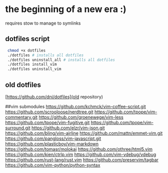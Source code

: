 # the beginning of a new era :)
requires stow to manage to symlinks

## dotfiles script
```sh
 chmod +x dotfiles
 ./dotfiles # installs all dotfiles
 ./dotfiles uninstall_all # installs all dotfiles
 ./dotfiles install_vim
 ./dotfiles uninstall_vim
```

## old dotfiles
[https://github.com/dni/dotfiles](old repository)

##vim submodules
https://github.com/kchmck/vim-coffee-script.git
https://github.com/scrooloose/nerdtree.git
https://github.com/tpope/vim-commentary.git
https://github.com/groenewege/vim-less
https://github.com/tpope/vim-fugitive.git
https://github.com/tpope/vim-surround.git
https://github.com/elzr/vim-json.git
https://github.com/bling/vim-airline
https://github.com/mattn/emmet-vim.git
https://github.com/pangloss/vim-javascript.git
https://github.com/plasticboy/vim-markdown
https://github.com/tomasr/molokai
https://github.com/othree/html5.vim
https://github.com/kien/ctrlp.vim
https://github.com/vim-vdebug/vdebug
https://github.com/rust-lang/rust.vim
https://github.com/preservim/tagbar
https://github.com/vim-python/python-syntax
